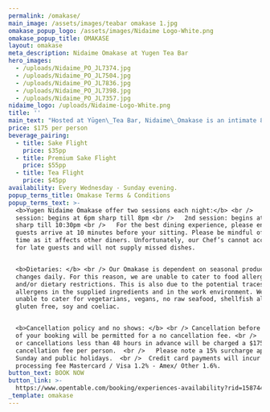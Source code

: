 ```yaml
---
permalink: /omakase/
main_image: /assets/images/teabar omakase 1.jpg
omakase_popup_logo: /assets/images/Nidaime Logo-White.png
omakase_popup_title: OMAKASE
layout: omakase
meta_description: Nidaime Omakase at Yugen Tea Bar
hero_images:
  - /uploads/Nidaime_PO_JL7374.jpg
  - /uploads/Nidaime_PO_JL7504.jpg
  - /uploads/Nidaime_PO_JL7836.jpg
  - /uploads/Nidaime_PO_JL7398.jpg
  - /uploads/Nidaime_PO_JL7357.jpg
nidaime_logo: /uploads/Nidaime-Logo-White.png
title: ''
main_text: "Hosted at Yūgen\_Tea Bar, Nidaime\_Omakase is an intimate 8-seater Chef-to–Guest experience like no other. Savour up to 15 bite-sized courses prepared right before your eyes, including 4 starters, 9 sushi courses, and a dessert, all served in a laid-back and entertaining atmosphere.\n\nNidaime Omakase is a culinary journey led by Chef Misaki Maniwa, alongside our expert sommeliers, who will curate a refined multi-course menu tailored to you that highlights the finest seasonal ingredients, meticulously sourced and creatively prepared.\n\nOur\_ever-evolving\_beverage menu designed to complement the dishes, features limited release & one-off Sake, tea & whiskies. Alternatively, choose to sip and savour the moment mindfully with our Tea Flight.\n\n[View Nidaime Sample Menu](<https://assets.tina.io/d1159053-388f-45cf-aa48-0baa22c19a16/Nidaime Sample Menu.pdf> \"Nidaime Sample Menu.pdf\")\n\n##### Private Dining\n\nPrivate\_dining\_offers the opportunity to savour everything Nidaime has to offer in a space that is exclusively yours. Perfect for birthdays, intimate celebrations, or a unique gathering for up to 8 guests.\n\nFor more information and to make an enquiry, please email info\\@yugendining.com.au\n"
price: $175 per person
beverage_pairing:
  - title: Sake Flight
    price: $35pp
  - title: Premium Sake Flight
    price: $55pp
  - title: Tea Flight
    price: $45pp
availability: Every Wednesday - Sunday evening.
popup_terms_title: Omakase Terms & Conditions
popup_terms_text: >-
  <b>Yugen Nidaime Omakase offer two sessions each night:</b> <br />   1st
  session: begins at 6pm sharp till 8pm <br />   2nd session: begins at 8.30pm
  sharp till 10:30pm <br />   For the best dining experience, please ensure all
  guests arrive at 10 minutes before your sitting. Please be mindful of dining
  time as it affects other diners. Unfortunately, our Chef’s cannot accommodate
  for late guests and will not supply missed dishes.


  <b>Dietaries: </b> <br /> Our Omakase is dependent on seasonal produce and
  changes daily. For this reason, we are unable to cater to food allergies
  and/or dietary restrictions. This is also due to the potential traces of
  allergens in the supplied ingredients and in the work environment. We are
  unable to cater for vegetarians, vegans, no raw seafood, shellfish allergies,
  gluten free, soy and coeliac.


  <b>Cancellation policy and no shows: </b> <br /> Cancellation before 48 hours
  of your booking will be permitted for a no cancellation fee. <br />   No shows
  or cancellations less than 48 hours in advance will be charged a $175
  cancellation fee per person.  <br />   Please note a 15% surcharge apply on
  Sunday and public holidays.  <br />  Credit card payments will incur a
  processing fee Mastercard / Visa 1.2% - Amex/ Other 1.6%.
button_text: BOOK NOW
button_link: >-
  https://www.opentable.com/booking/experiences-availability?rid=158744&restref=158744&experienceId=191894&utm_source=external&utm_medium=referral&utm_campaign=shared
_template: omakase
---
```


